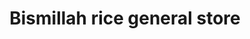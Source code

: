---
title: "Bismillah rice general store"
url: /karachi/bismillah-rice-general-store/
shop: shop
---